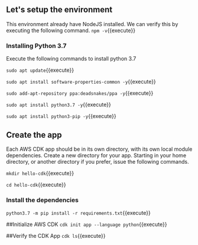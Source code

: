 ## Let's setup the environment

This environment already have NodeJS installed. We can verify this by executing the following command.
`npm -v`{{execute}}

### Installing Python 3.7
Execute the following commands to install python 3.7

`sudo apt update`{{execute}}

`sudo apt install software-properties-common -y`{{execute}}

`sudo add-apt-repository ppa:deadsnakes/ppa -y`{{execute}}

`sudo apt install python3.7 -y`{{execute}}

`sudo apt install python3-pip -y`{{execute}}


## Create the app
Each AWS CDK app should be in its own directory, with its own local module dependencies. Create a new directory for your app. Starting in your home directory, or another directory if you prefer, issue the following commands.

`mkdir hello-cdk`{{execute}}

`cd hello-cdk`{{execute}}

### Install the dependencies
`python3.7 -m pip install -r requirements.txt`{{execute}}

##Initialize AWS CDK
`cdk init app --language python`{{execute}}

##Verify the CDK App
`cdk ls`{{execute}}

